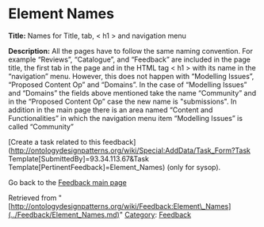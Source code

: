 #  Element Names


__Title:__ Names for Title, tab, < h1 > and navigation menu


__Description:__ All the pages have to follow the same naming convention. 
For example “Reviews”, “Catalogue”, and “Feedback” are included in the page title, the first tab in the page and in the HTML tag < h1 > with its name in the “navigation” menu. However, this does not happen with “Modelling Issues”, “Proposed Content Op” and “Domains”. In the case of “Modelling Issues” and “Domains” the fields above mentioned take the name “Community” and in the “Proposed Content Op” case the new name is "submissions". In addition in the main page there is an area named “Content and Functionalities” in which the navigation menu item “Modelling Issues” is called “Community” 


  




[Create a task related to this feedback](http://ontologydesignpatterns.org/wiki/Special:AddData/Task_Form?Task Template[SubmittedBy]=93.34.113.67&Task Template[PertinentFeedback]=Element_Names) (only for sysop).


  



Go back to the  [Feedback main page](../Feedback/Main.md "Feedback:Main")





Retrieved from "[http://ontologydesignpatterns.org/wiki/Feedback:Element\_Names](../Feedback/Element_Names.md)"
 [Category](http://ontologydesignpatterns.org/wiki/Special:Categories "Special:Categories"): [Feedback](../Category/Feedback.md "Category:Feedback")
